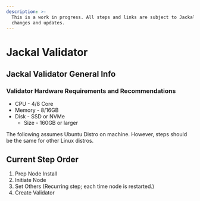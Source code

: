 ```yaml
---
description: >-
  This is a work in progress. All steps and links are subject to Jackal Testnet
  changes and updates.
---
```


# Jackal Validator

## Jackal Validator General Info

### Validator Hardware Requirements and Recommendations

* CPU - 4/8 Core
* Memory - 8/16GB
* Disk - SSD or NVMe
  * Size - 160GB or larger

The following assumes Ubuntu Distro on machine. However, steps should be the same for other Linux distros.

## Current Step Order

1. Prep Node Install
2. Initiate Node
3. Set Others (Recurring step; each time node is restarted.)
4. Create Validator
